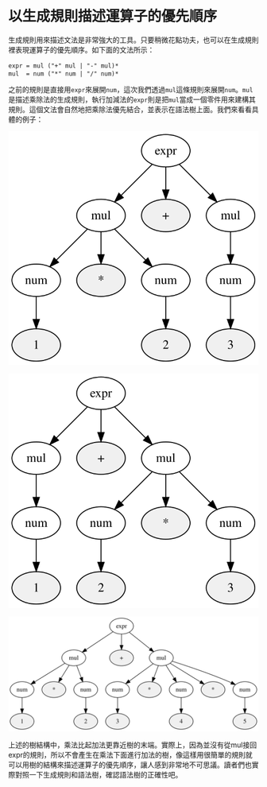 # 以生成規則描述運算子的優先順序

生成規則用來描述文法是非常強大的工具。只要稍微花點功夫，也可以在生成規則裡表現運算子的優先順序。如下面的文法所示：

```text
expr = mul ("+" mul | "-" mul)*
mul  = num ("*" num | "/" num)*
```

之前的規則是直接用`expr`來展開`num`，這次我們透過`mul`這條規則來展開`num`。`mul`是描述乘除法的生成規則，執行加減法的`expr`則是把`mul`當成一個零件用來建構其規則。這個文法會自然地把乘除法優先結合，並表示在語法樹上面。我們來看看具體的例子：

![1\*2+3&#x7684;&#x8A9E;&#x6CD5;&#x6A39;](../../.gitbook/assets/index%20%2814%29.svg)

![1+2\*3&#x7684;&#x8A9E;&#x6CD5;&#x6A39;](../../.gitbook/assets/index%20%284%29.svg)

![1\*2+3\*4\*5&#x7684;&#x8A9E;&#x6CD5;&#x6A39;](../../.gitbook/assets/index.svg)

上述的樹結構中，乘法比起加法更靠近樹的末端。實際上，因為並沒有從mul接回expr的規則，所以不會產生在乘法下面進行加法的樹，像這樣用很簡單的規則就可以用樹的結構來描述運算子的優先順序，讓人感到非常地不可思議。讀者們也實際對照一下生成規則和語法樹，確認語法樹的正確性吧。

